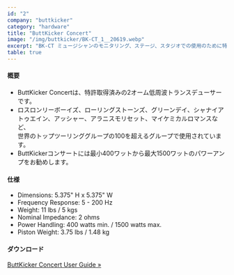 ```yaml
---
id: "2"
company: "buttkicker"
category: "hardware"
title: "ButtKicker Concert"
image: "/img/buttkicker/BK-CT_1__20619.webp"
excerpt: "BK-CT ミュージシャンのモニタリング、ステージ、スタジオでの使用のために特別に設計されたButtKicker®Concert低周波オーディオトランスデューサーです。"
table: true
---
```

#### 概要
* ButtKicker Concertは、特許取得済みの2オーム低周波トランスデューサーです。  
* ロスロンリーボーイズ、ローリングストーンズ、グリーンデイ、シャナイアトゥエイン、アッシャー、アラニスモリセット、マイケミカルロマンスなど、  
	世界のトップツーリンググループの100を超えるグループで使用されています。  
* ButtKickerコンサートには最小400ワットから最大1500ワットのパワーアンプをお勧めします。   

#### 仕様
* Dimensions:	5.375" H x 5.375" W
* Frequency Response:	5 - 200 Hz
* Weight:	11 lbs / 5 kgs
* Nominal Impedance:	2 ohms
* Power Handling:	400 watts min. / 1500 watts max.
* Piston Weight:	3.75 lbs / 1.48 kg

#### ダウンロード
[ButtKicker Concert User Guide »](https://cdn.shopify.com/s/files/1/0549/6265/1384/files/BK-CT_-_ButtKicker_Concert_Haptic_Transducer_-_Product_Manual.pdf?v=1635175406)
